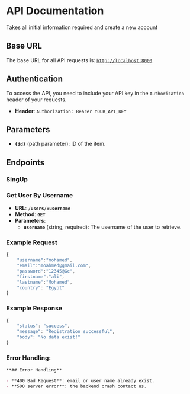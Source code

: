 # API Documentation

Takes all initial information required and create a new account

## Base URL

The base URL for all API requests is: [`http://localhost:8000`](http://localhost:8000/)

## Authentication

To access the API, you need to include your API key in the `Authorization` header of your requests.

- **Header**: `Authorization: Bearer YOUR_API_KEY`

## Parameters

- **`{id}`** (path parameter): ID of the item.

## Endpoints

### SingUp

### **Get User By Username**

- **URL**: **`/users/:username`**
- **Method**: **`GET`**
- **Parameters**:
    - **`username`** (string, required): The username of the user to retrieve.

### Example Request

```jsx
{
    "username":"mohamed",
    "email":"moahmed@gmail.com",
    "password":"12345@Gc",
    "firstname":"ali",
    "lastname":"Mohamed",
    "country": "Egypt"
}
```

### Example Response

```jsx
{
    "status": "success",
    "message": "Registration successful",
    "body": "No data exist!"
}
```

### Error Handling:

```markdown
**## Error Handling**

- **400 Bad Request**: email or user name already exist.
- **500 server error**: the backend crash contact us.
```